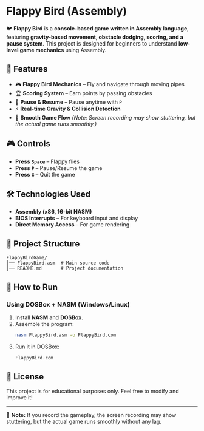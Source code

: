 # Flappy Bird (Assembly)

🐦 **Flappy Bird** is a **console-based game written in Assembly language**, featuring **gravity-based movement, obstacle dodging, scoring, and a pause system**. This project is designed for beginners to understand **low-level game mechanics** using Assembly.

## 🌟 Features

- 🎮 **Flappy Bird Mechanics** – Fly and navigate through moving pipes
- 🏆 **Scoring System** – Earn points by passing obstacles
- 🛑 **Pause & Resume** – Pause anytime with `P`
- ⚡ **Real-time Gravity & Collision Detection**
- 🔄 **Smooth Game Flow** *(Note: Screen recording may show stuttering, but the actual game runs smoothly.)*

## 🎮 Controls

- **Press** **`Space`** – Flappy flies
- **Press** **`P`** – Pause/Resume the game
- **Press** **`G`** – Quit the game

## 🛠️ Technologies Used

- **Assembly (x86, 16-bit NASM)**
- **BIOS Interrupts** – For keyboard input and display
- **Direct Memory Access** – For game rendering

## 📂 Project Structure

```
FlappyBirdGame/
│── FlappyBird.asm  # Main source code
│── README.md       # Project documentation
```

## 🚀 How to Run

### **Using DOSBox + NASM (Windows/Linux)**

1. Install **NASM** and **DOSBox**.
2. Assemble the program:
   ```sh
   nasm FlappyBird.asm -o FlappyBird.com
   ```
3. Run it in DOSBox:
   ```sh
   FlappyBird.com
   ```

## 📜 License

This project is for educational purposes only. Feel free to modify and improve it!

---

📌 **Note:** If you record the gameplay, the screen recording may show stuttering, but the actual game runs smoothly without any lag.


